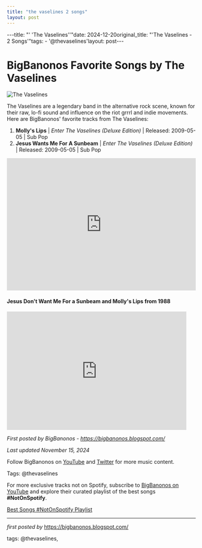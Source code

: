 ```yaml
---
title: "the vaselines 2 songs"
layout: post
---
```

---title: "' 'The Vaselines''"date: 2024-12-20original_title: "'The Vaselines - 2 Songs'"tags:  - '@thevaselines'layout: post---<h1>BigBanonos Favorite Songs by The Vaselines</h1><img src="https://m.media-amazon.com/images/I/71i6TDqN-0L._UF1000,1000_QL80_.jpg" alt="The Vaselines"> <p>The Vaselines are a legendary band in the alternative rock scene, known for their raw, lo-fi sound and influence on the riot grrrl and indie movements. Here are BigBanonos' favorite tracks from The Vaselines:</p> <ol> <li><strong>Molly's Lips</strong> | <em>Enter The Vaselines (Deluxe Edition)</em> | Released: 2009-05-05 | Sub Pop</li> <li><strong>Jesus Wants Me For A Sunbeam</strong> | <em>Enter The Vaselines (Deluxe Edition)</em> | Released: 2009-05-05 | Sub Pop</li></ol> <div> <iframe src="https://open.spotify.com/embed/playlist/5zCceQce1PZKPjSXmrBojY?utm_source=generator" width="100%" height="352" frameborder="0" allowfullscreen="" allow="autoplay; clipboard-write; encrypted-media; fullscreen; picture-in-picture" loading="lazy"></iframe></div><h4>Jesus Don't Want Me For a Sunbeam and Molly's Lips from 1988</h4><iframe width="95%" height="315" src="https://www.youtube.com/embed/RcLM_gqLlYc?list=PLtuNtuTatqI2jxDQ2QBBHOUwUJbUk9Gap" frameborder="0" allowfullscreen></iframe><p><em>First posted by BigBanonos - <a href="https://bigbanonos.blogspot.com/">https://bigbanonos.blogspot.com/</a></em></p><p><em>Last updated November 15, 2024</em></p><p>Follow BigBanonos on <a href="https://www.youtube.com/@BigBanonos">YouTube</a> and <a href="https://x.com/bigbanonos">Twitter</a> for more music content.</p><p>Tags: @thevaselines</p><!--Subscribe and Playlist Links--><div>    <p>For more exclusive tracks not on Spotify, subscribe to <a href="https://www.youtube.com/@BigBanonos" target="_blank">BigBanonos on YouTube</a> and explore their curated playlist of the best songs <strong>#NotOnSpotify</strong>.</p>    <p><a href="https://www.youtube.com/playlist?list=PLtuNtuTatqI0kFahUCbtbfenC_ET5O_tr" target="_blank">Best Songs #NotOnSpotify Playlist<br /></a></p></div><hr /><p><em>first posted by</em> <a href="https://bigbanonos.blogspot.com/" rel="noopener" target="_new">https://bigbanonos.blogspot.com/</a></p><p>tags: @thevaselines,</p>